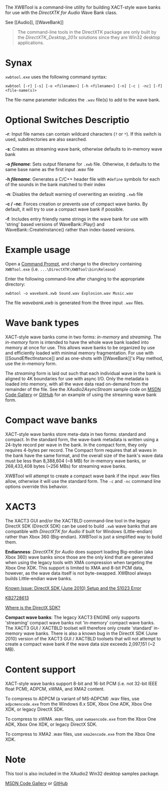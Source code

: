The XWBTool is a command-line utility for building XACT-style wave banks for use with the _DirectXTK for Audio_ Wave Bank class.

See [[Audio]], [[WaveBank]]

> The command-line tools in the DirectXTK package are only built by the _DirectXTK_Desktop_201x_ solutions since they are Win32 desktop applications.

# Synax

``xwbtool.exe`` uses the following command syntax:

    xwbtool [-r] [-s] [-o <filename>] [-h <filename>] [-n] [-c | -nc] [-f] <file-name(s)>

The file-name parameter indicates the ``.wav`` file(s) to add to the wave bank.

# Optional Switches Descriptio

**-r**: Input file names can contain wildcard characters (``?`` or ``*``). If this switch is used, subdirectories are also searched.

**-s**: Creates as streaming wave bank, otherwise defaults to in-memory wave bank

**-o _filename_**: Sets output filename for ``.xwb`` file. Otherwise, it defaults to the same base name as the first input .wav file

**-h _filename_**: Generates a C/C++ header file with ``#define`` symbols for each of the sounds in the bank matched to their index

**-n**: Disables the default warning of overwriting an existing ``.xwb`` file

**-c / -nc**: Forces creation or prevents use of compact wave banks. By default, it will try to use a compact wave bank if possible.

**-f**: Includes entry friendly name strings in the wave bank for use with 'string' based versions of WaveBank::Play() and WaveBank::CreateInstance() rather than index-based versions.

# Example usage

Open a [Command Prompt](http://windows.microsoft.com/en-us/windows/command-prompt-faq), and change to the directory containing ``XWBTool.exe`` (i.e. ``...\DirectXTK\XWBTool\bin\Release``)

Enter the following command-line after changing to the appropriate directory:

    xwbtool -o wavebank.xwb Sound.wav Explosion.wav Music.wav

The file _wavebank.xwb_ is generated from the three input ``.wav`` files.

# Wave bank types
XACT-style wave banks come in two forms: _in-memory_ and _streaming_. The _in-memory_ form is intended to have the whole wave bank loaded into memory at once for use. This allows wave banks to be organized by use and efficiently loaded with minimal memory fragmentation. For use with [[SoundEffectInstance]] and as one-shots with [[WaveBank]]'s Play method, use the in-memory form.

The _streaming_ form is laid out such that each individual wave in the bank is aligned to 4K boundaries for use with async I/O. Only the metadata is loaded into memory, with all the wave data read on-demand from the remainder of the file. See the _XAudio2AsyncStream_ sample code on [MSDN Code Gallery](http://code.msdn.microsoft.com/XAudio2-Win32-Samples-024b3933) or [GitHub](https://github.com/walbourn/directx-sdk-samples) for an example of using the streaming wave bank form.

# Compact wave banks
XACT-style wave banks store meta-data in two forms: standard and compact. In the standard form, the wave-bank metadata is written using a 24-byte record per wave in the bank. In the compact form, they only requires 4-bytes per record. The Compact form requires that all waves in the bank have the same format, and the overall size of the bank's wave data must be less than 8,388,604 (~8 MB) for in-memory wave banks, or 268,433,408 bytes (~256 MBs) for streaming wave banks.

XWBTool will attempt to create a compact wave bank if the input .wav files allow, otherwise it will use the standard form. The ``-c`` and ``-nc`` command line options override this behavior.

# XACT3
The XACT3 GUI and/or the XACTBLD command-line tool in the legacy DirectX SDK (DirectX SDK) can be used to build ``.xwb`` wave banks that are compatible with _DirectXTK for Audio_ if built for Windows (Little-endian) rather than Xbox 360 (Big-endian). XWBTool is just a simplified way to build them.

**Endianness**: _DirectXTK for Audio_ does support loading Big-endian (aka Xbox 360) wave banks since those are the only kind that are generated when using the legacy tools with XMA compression when targeting the Xbox One XDK. This support is limited to XMA and 8-bit PCM data, however, as the wave data itself is not byte-swapped. XWBtool always builds Little-endian wave banks.

[Known Issue: DirectX SDK (June 2010) Setup and the S1023 Error](http://blogs.msdn.com/b/chuckw/archive/2011/12/09/known-issue-directx-sdk-june-2010-setup-and-the-s1023-error.aspx)

[KB2728613](https://support.microsoft.com/en-us/kb/2728613)

[Where is the DirectX SDK?](http://msdn.microsoft.com/en-us/library/windows/desktop/ee663275.aspx)

**Compact wave banks**: The legacy XACT3 ENGINE only supports 'streaming' compact wave banks not 'in-memory' compact wave banks. The XACT3 GUI / XACTBLD toolset will therefore only create 'standard' in-memory wave banks. There is also a known bug in the DirectX SDK (June 2010) version of the XACT3 GUI / XACTBLD toolsets that will not attempt to create a compact wave bank if the wave data size exceeds 2,097,151 (~2 MB).

# Content support
XACT-style wave banks support 8-bit and 16-bit PCM (i.e. not 32-bit IEEE float PCM), ADPCM, xWMA, and XMA2 content.

To compress to ADPCM (a variant of MS-ADPCM) .wav files, use ``adpcmencode.exe`` from the Windows 8.x SDK, Xbox One ADK, Xbox One XDK, or legacy DirectX SDK.

To compress to xWMA .wav files, use ``xwmaencode.exe`` from the Xbox One ADK, Xbox One XDK, or legacy DirectX SDK.

To compress to XMA2 .wav files, use ``xma2encode.exe`` from the Xbox One XDK.

# Note
This tool is also included in the XAudio2 Win32 desktop samples package.

[MSDN Code Gallery](http://code.msdn.microsoft.com/XAudio2-Win32-Samples-024b3933) or [GitHub](https://github.com/walbourn/directx-sdk-samples)
